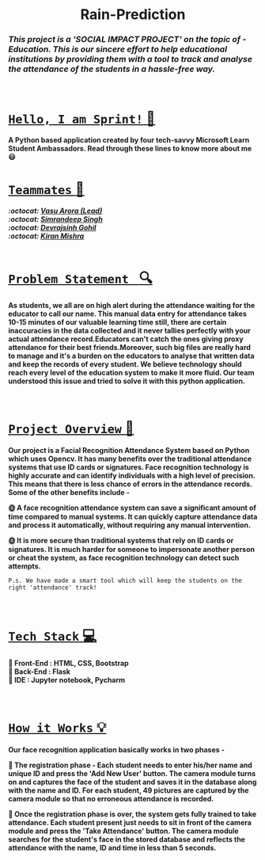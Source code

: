 
<h1 align='center'>Rain-Prediction</h1>

###  ***This project is a **'SOCIAL IMPACT PROJECT'** on the topic of - *Education*. This is our sincere effort to help educational institutions by providing them with a tool to track and analyse the attendance of the students in a hassle-free way.*** 

<br>



# <u> `Hello, I am Sprint!` :wave:</u>
  
**A Python based application created by four tech-savvy Microsoft Learn Student Ambassadors.
Read through these lines to know more about me :smiley:**
<br>

# <u>`Teammates` :gem: </u>  

   ***:octocat: [Vasu Arora (Lead)](https://github.com/123Vasu)<br>
    :octocat: [Simrandeep Singh]()<br>
    :octocat: [Devrajsinh Gohil](https://github.com/Devrajsinh-Gohil)<br>
    :octocat: [Kiran Mishra](https://github.com/Kirann21)<br>***
  <br>
  
# <u> `Problem Statement ` :mag: </u>

**As students, we all are on high alert during the attendance waiting for the educator to call our name. This manual data entry for attendance takes 10-15 minutes of our valuable learning time still, there are certain inaccuracies in the data collected and it never tallies perfectly with your actual attendance record.Educators can't catch the ones giving proxy attendance for their best friends.Moreover, such big files are really hard to manage and it's a burden on the educators to analyse that written data and keep the records of every student. We believe technology should reach every level of the education system to make it more fluid. Our team understood this issue and tried to solve it with this python application.**

<br>

# <u> `Project Overview` :star2: </u>

**Our project is a Facial Recognition Attendance System based on Python which uses Opencv. It has many benefits over the traditional attendance systems that use ID cards or signatures. Face recognition technology is highly accurate and can identify individuals with a high level of precision. This means that there is less chance of errors in the attendance records. Some of the other benefits include -**<br>

**:sun_with_face: A face recognition attendance system can save a significant amount of time compared to manual systems. It can quickly capture attendance data and process  it automatically, without requiring any manual intervention.**<br>

**:sun_with_face: It is more secure than traditional systems that rely on ID cards or signatures. It is much harder for someone to impersonate another person or cheat the system, as face recognition technology can detect such attempts.**

`P.s. We have made a smart tool which will keep the students on the right 'attendance' track!`

<br>

# <u> `Tech Stack` :computer:</u>

**:round_pushpin: Front-End : HTML, CSS, Bootstrap<br> 
 :round_pushpin: Back-End : Flask<br>
 :round_pushpin: IDE : Jupyter notebook, Pycharm<br>**
   

<br>

# <u> `How it Works` 💡</u>

**Our face recognition application basically works in two phases -** <br>

**:seedling: The registration phase - Each student needs to enter his/her name and unique ID and press the 'Add New User' button. The camera module turns on and captures the face of the student and saves it in the database along with the name and ID. For each student, 49 pictures are captured by the camera module so that no erroneous attendance is recorded.**<br>

**:seedling: Once the registration phase is over, the system gets fully trained to take attendance. Each student present just needs to sit in front of the camera module and press the 'Take Attendance' button. The camera module searches for the student's face in the stored database and reflects the attendance with the name, ID and time in less than 5 seconds.**






